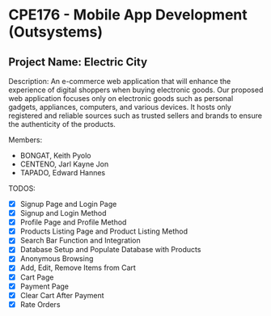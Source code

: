 # CPE176 - Mobile App Development (Outsystems)

## Project Name: Electric City
Description: An e-commerce web application that will enhance the experience of digital shoppers when buying electronic goods. Our proposed web application focuses only on electronic goods such as personal gadgets, appliances, computers, and various devices. It hosts only registered and reliable sources such as trusted sellers and brands to ensure the authenticity of the products. 

Members:
- BONGAT, Keith Pyolo
- CENTENO, Jarl Kayne Jon
- TAPADO, Edward Hannes

TODOS:
- [x] Signup Page and Login Page
- [x] Signup and Login Method
- [x] Profile Page and Profile Method
- [x] Products Listing Page and Product Listing Method
- [x] Search Bar Function and Integration
- [x] Database Setup and Populate Database with Products
- [x] Anonymous Browsing
- [x] Add, Edit, Remove Items from Cart
- [x] Cart Page
- [x] Payment Page
- [x] Clear Cart After Payment
- [x] Rate Orders
